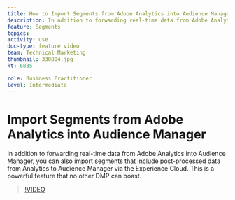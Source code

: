 ```yaml
---
title: How to Import Segments from Adobe Analytics into Audience Manager
description: In addition to forwarding real-time data from Adobe Analytics into Audience Manager, you can also import segments that include post-processed data from Analytics to Audience Manager via the Experience Cloud. This is a powerful feature that no other DMP can boast.
feature: Segments
topics: 
activity: use
doc-type: feature video
team: Technical Marketing
thumbnail: 330804.jpg
kt: 6835

role: Business Practitioner
level: Intermediate
---
```


# Import Segments from Adobe Analytics into Audience Manager

In addition to forwarding real-time data from Adobe Analytics into Audience Manager, you can also import segments that include post-processed data from Analytics to Audience Manager via the Experience Cloud. This is a powerful feature that no other DMP can boast.

>[!VIDEO](https://video.tv.adobe.com/v/330804/?quality=12&learn=on)
